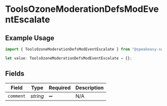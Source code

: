 # ToolsOzoneModerationDefsModEventEscalate

## Example Usage

```typescript
import { ToolsOzoneModerationDefsModEventEscalate } from "@speakeasy-sdks/bluesky/models/components";

let value: ToolsOzoneModerationDefsModEventEscalate = {};
```

## Fields

| Field              | Type               | Required           | Description        |
| ------------------ | ------------------ | ------------------ | ------------------ |
| `comment`          | *string*           | :heavy_minus_sign: | N/A                |